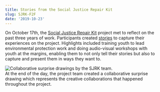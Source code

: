 ```yaml
---
title: Stories from the Social Justice Repair Kit
slug: SJRK-F2F
date: '2019-10-23'
---
```

On October 17th, the
[Social Justice Repair Kit](https://www.sojustrepairit.org/)
project met to reflect on the past three years of work. Participants created
[stories](http://stories.sojustrepairit.org/)
to capture their experiences on the project. Highlights included training
youth to lead environmental protection work and doing audio-visual workshops
with youth at the margins, enabling them to not only tell their stories but
also to capture and present them in ways they want to.

<img src="/news/images/SJRK_Drawing.png" alt="Collaborative surprise drawings by the SJRK team." /></br>
At the end of the day, the project team created a collaborative surprise drawing which represents
the creative collaborations that happened throughout the project.
